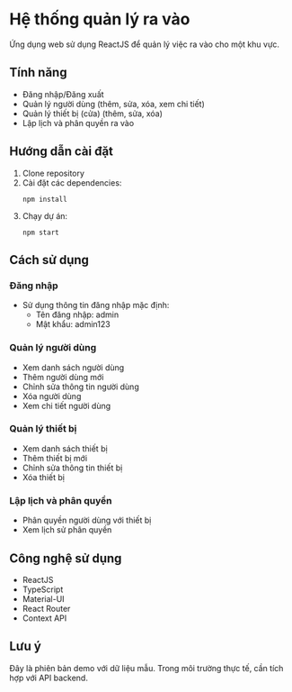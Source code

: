 # Hệ thống quản lý ra vào

Ứng dụng web sử dụng ReactJS để quản lý việc ra vào cho một khu vực.

## Tính năng

- Đăng nhập/Đăng xuất
- Quản lý người dùng (thêm, sửa, xóa, xem chi tiết)
- Quản lý thiết bị (cửa) (thêm, sửa, xóa)
- Lập lịch và phân quyền ra vào

## Hướng dẫn cài đặt

1. Clone repository
2. Cài đặt các dependencies:
   ```
   npm install
   ```
3. Chạy dự án:
   ```
   npm start
   ```

## Cách sử dụng

### Đăng nhập

- Sử dụng thông tin đăng nhập mặc định:
  - Tên đăng nhập: admin
  - Mật khẩu: admin123

### Quản lý người dùng

- Xem danh sách người dùng
- Thêm người dùng mới
- Chỉnh sửa thông tin người dùng
- Xóa người dùng
- Xem chi tiết người dùng

### Quản lý thiết bị

- Xem danh sách thiết bị
- Thêm thiết bị mới
- Chỉnh sửa thông tin thiết bị
- Xóa thiết bị

### Lập lịch và phân quyền

- Phân quyền người dùng với thiết bị
- Xem lịch sử phân quyền

## Công nghệ sử dụng

- ReactJS
- TypeScript
- Material-UI
- React Router
- Context API

## Lưu ý

Đây là phiên bản demo với dữ liệu mẫu. Trong môi trường thực tế, cần tích hợp với API backend.
